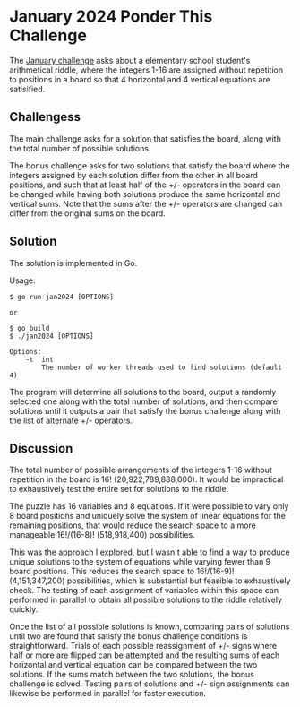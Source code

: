 # January 2024 Ponder This Challenge
The [January challenge](https://research.ibm.com/haifa/ponderthis/challenges/January2024.html) asks about a elementary school student's arithmetical riddle, where the integers 1-16 are assigned without repetition to positions in a board so that 4 horizontal and 4 vertical equations are satisified.

## Challengess

The main challenge asks for a solution that satisfies the board, along with the total number of possible solutions

The bonus challenge asks for two solutions that satisfy the board where the integers assigned by each solution differ from the other in all board positions, and such that at least half of the +/- operators in the board can be changed while having both solutions produce the same horizontal and vertical sums. Note that the sums after the +/- operators are changed can differ from the original sums on the board.

## Solution

The solution is implemented in Go.

Usage:

	$ go run jan2024 [OPTIONS]

	or 

	$ go build
	$ ./jan2024 [OPTIONS]

	Options:
		-t	int	
        	The number of worker threads used to find solutions (default 4)

The program will determine all solutions to the board, output a randomly selected one along with the total number of solutions, and then compare solutions until it outputs a pair that satisfy the bonus challenge along with the list of alternate +/- operators.

## Discussion

The total number of possible arrangements of the integers 1-16 without repetition in the board is 16! (20,922,789,888,000). It would be impractical to exhaustively test the entire set for solutions to the riddle.

The puzzle has 16 variables and 8 equations. If it were possible to vary only 8 board positions and uniquely solve the system of linear equations for the remaining positions, that would reduce the search space to a more manageable 16!/(16-8)! (518,918,400) possibilities.

This was the approach I explored, but I wasn't able to find a way to produce unique solutions to the system of equations while varying fewer than 9 board positions. This reduces the search space to 16!/(16-9)! (4,151,347,200) possibilities, which is substantial but feasible to exhaustively check. The testing of each assignment of variables within this space can performed in parallel to obtain all possible solutions to the riddle relatively quickly.

Once the list of all possible solutions is known, comparing pairs of solutions until two are found that satisfy the bonus challenge conditions is straightforward. Trials of each possible reassignment of +/- signs where half or more are flipped can be attempted and the resulting sums of each horizontal and vertical equation can be compared between the two solutions. If the sums match between the two solutions, the bonus challenge is solved. Testing pairs of solutions and +/- sign assignments can likewise be performed in parallel for faster execution.

